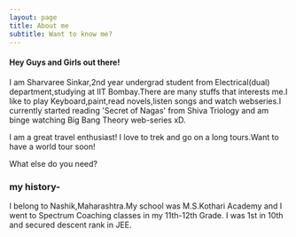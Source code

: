 ```yaml
---
layout: page
title: About me
subtitle: Want to know me?
---
```


#### Hey Guys and Girls out there!

I am Sharvaree Sinkar,2nd year undergrad student from Electrical(dual) department,studying at IIT Bombay.There are many stuffs that interests me.I like to play Keyboard,paint,read novels,listen songs and watch webseries.I currently started reading 'Secret of Nagas' from Shiva Triology and am binge watching Big Bang Theory web-series xD.

I am a great travel enthusiast! I love to trek and go on a long tours.Want to have a world tour soon!

What else do you need?

### my history-

I belong to Nashik,Maharashtra.My school was M.S.Kothari Academy and I went to Spectrum Coaching classes in my 11th-12th Grade.
I was 1st in 10th and secured descent rank in JEE.
